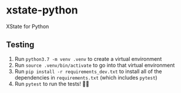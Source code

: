 # xstate-python

XState for Python

## Testing

1. Run `python3.7 -m venv .venv` to create a virtual environment
2. Run `source .venv/bin/activate` to go into that virtual environment
3. Run `pip install -r requirements_dev.txt` to install all of the dependencies in `requirements.txt` (which includes `pytest`)
4. Run `pytest` to run the tests! 👩‍🔬
